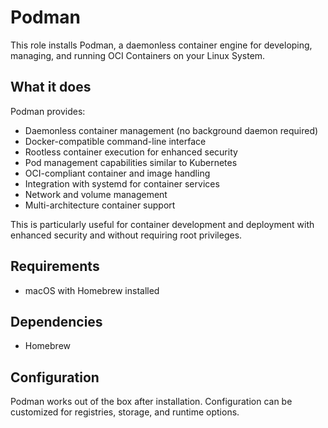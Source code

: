 # Podman

This role installs Podman, a daemonless container engine for developing, managing, and running OCI Containers on your Linux System.

## What it does

Podman provides:
- Daemonless container management (no background daemon required)
- Docker-compatible command-line interface
- Rootless container execution for enhanced security
- Pod management capabilities similar to Kubernetes
- OCI-compliant container and image handling
- Integration with systemd for container services
- Network and volume management
- Multi-architecture container support

This is particularly useful for container development and deployment with enhanced security and without requiring root privileges.

## Requirements

- macOS with Homebrew installed

## Dependencies

- Homebrew

## Configuration

Podman works out of the box after installation. Configuration can be customized for registries, storage, and runtime options.
